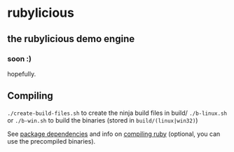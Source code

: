 # rubylicious
## the rubylicious demo engine
### soon :)

hopefully.

## Compiling

`./create-build-files.sh` to create the ninja build files in build/
`./b-linux.sh` or `./b-win.sh` to build the binaries (stored in `build/(linux|win32)`)

See [package dependencies](doc/Dependencies.md) and info on [compiling ruby](doc/CompileRuby.md) (optional, you can use the precompiled binaries).
